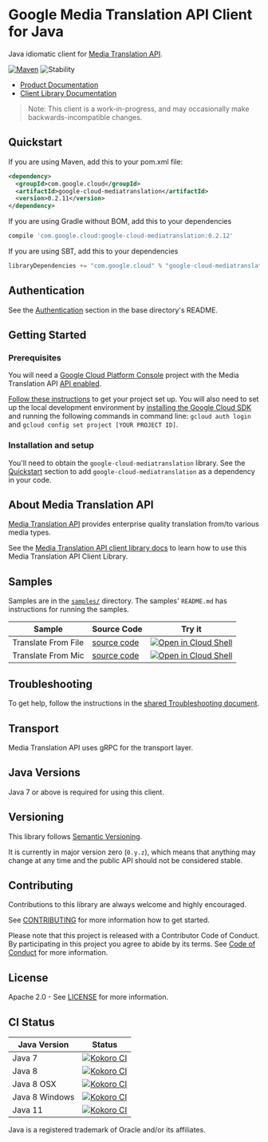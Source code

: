 # Google Media Translation API Client for Java

Java idiomatic client for [Media Translation API][product-docs].

[![Maven][maven-version-image]][maven-version-link]
![Stability][stability-image]

- [Product Documentation][product-docs]
- [Client Library Documentation][javadocs]

> Note: This client is a work-in-progress, and may occasionally
> make backwards-incompatible changes.

## Quickstart


If you are using Maven, add this to your pom.xml file:

```xml
<dependency>
  <groupId>com.google.cloud</groupId>
  <artifactId>google-cloud-mediatranslation</artifactId>
  <version>0.2.11</version>
</dependency>

```

If you are using Gradle without BOM, add this to your dependencies
```Groovy
compile 'com.google.cloud:google-cloud-mediatranslation:0.2.12'
```

If you are using SBT, add this to your dependencies
```Scala
libraryDependencies += "com.google.cloud" % "google-cloud-mediatranslation" % "0.2.12"
```

## Authentication

See the [Authentication][authentication] section in the base directory's README.

## Getting Started

### Prerequisites

You will need a [Google Cloud Platform Console][developer-console] project with the Media Translation API [API enabled][enable-api].

[Follow these instructions][create-project] to get your project set up. You will also need to set up the local development environment by
[installing the Google Cloud SDK][cloud-sdk] and running the following commands in command line:
`gcloud auth login` and `gcloud config set project [YOUR PROJECT ID]`.

### Installation and setup

You'll need to obtain the `google-cloud-mediatranslation` library.  See the [Quickstart](#quickstart) section
to add `google-cloud-mediatranslation` as a dependency in your code.

## About Media Translation API


[Media Translation API][product-docs] provides enterprise quality translation from/to various media types.

See the [Media Translation API client library docs][javadocs] to learn how to
use this Media Translation API Client Library.





## Samples

Samples are in the [`samples/`](https://github.com/googleapis/java-mediatranslation/tree/master/samples) directory. The samples' `README.md`
has instructions for running the samples.

| Sample                      | Source Code                       | Try it |
| --------------------------- | --------------------------------- | ------ |
| Translate From File | [source code](https://github.com/googleapis/java-mediatranslation/blob/master/samples/snippets/src/main/java/com/example/mediatranslation/TranslateFromFile.java) | [![Open in Cloud Shell][shell_img]](https://console.cloud.google.com/cloudshell/open?git_repo=https://github.com/googleapis/java-mediatranslation&page=editor&open_in_editor=samples/snippets/src/main/java/com/example/mediatranslation/TranslateFromFile.java) |
| Translate From Mic | [source code](https://github.com/googleapis/java-mediatranslation/blob/master/samples/snippets/src/main/java/com/example/mediatranslation/TranslateFromMic.java) | [![Open in Cloud Shell][shell_img]](https://console.cloud.google.com/cloudshell/open?git_repo=https://github.com/googleapis/java-mediatranslation&page=editor&open_in_editor=samples/snippets/src/main/java/com/example/mediatranslation/TranslateFromMic.java) |



## Troubleshooting

To get help, follow the instructions in the [shared Troubleshooting document][troubleshooting].

## Transport

Media Translation API uses gRPC for the transport layer.

## Java Versions

Java 7 or above is required for using this client.

## Versioning


This library follows [Semantic Versioning](http://semver.org/).


It is currently in major version zero (``0.y.z``), which means that anything may change at any time
and the public API should not be considered stable.

## Contributing


Contributions to this library are always welcome and highly encouraged.

See [CONTRIBUTING][contributing] for more information how to get started.

Please note that this project is released with a Contributor Code of Conduct. By participating in
this project you agree to abide by its terms. See [Code of Conduct][code-of-conduct] for more
information.

## License

Apache 2.0 - See [LICENSE][license] for more information.

## CI Status

Java Version | Status
------------ | ------
Java 7 | [![Kokoro CI][kokoro-badge-image-1]][kokoro-badge-link-1]
Java 8 | [![Kokoro CI][kokoro-badge-image-2]][kokoro-badge-link-2]
Java 8 OSX | [![Kokoro CI][kokoro-badge-image-3]][kokoro-badge-link-3]
Java 8 Windows | [![Kokoro CI][kokoro-badge-image-4]][kokoro-badge-link-4]
Java 11 | [![Kokoro CI][kokoro-badge-image-5]][kokoro-badge-link-5]

Java is a registered trademark of Oracle and/or its affiliates.

[product-docs]: https://cloud.google.com/
[javadocs]: https://googleapis.dev/java/google-cloud-mediatranslation/latest/index.html
[kokoro-badge-image-1]: http://storage.googleapis.com/cloud-devrel-public/java/badges/java-mediatranslation/java7.svg
[kokoro-badge-link-1]: http://storage.googleapis.com/cloud-devrel-public/java/badges/java-mediatranslation/java7.html
[kokoro-badge-image-2]: http://storage.googleapis.com/cloud-devrel-public/java/badges/java-mediatranslation/java8.svg
[kokoro-badge-link-2]: http://storage.googleapis.com/cloud-devrel-public/java/badges/java-mediatranslation/java8.html
[kokoro-badge-image-3]: http://storage.googleapis.com/cloud-devrel-public/java/badges/java-mediatranslation/java8-osx.svg
[kokoro-badge-link-3]: http://storage.googleapis.com/cloud-devrel-public/java/badges/java-mediatranslation/java8-osx.html
[kokoro-badge-image-4]: http://storage.googleapis.com/cloud-devrel-public/java/badges/java-mediatranslation/java8-win.svg
[kokoro-badge-link-4]: http://storage.googleapis.com/cloud-devrel-public/java/badges/java-mediatranslation/java8-win.html
[kokoro-badge-image-5]: http://storage.googleapis.com/cloud-devrel-public/java/badges/java-mediatranslation/java11.svg
[kokoro-badge-link-5]: http://storage.googleapis.com/cloud-devrel-public/java/badges/java-mediatranslation/java11.html
[stability-image]: https://img.shields.io/badge/stability-beta-yellow
[maven-version-image]: https://img.shields.io/maven-central/v/com.google.cloud/google-cloud-mediatranslation.svg
[maven-version-link]: https://search.maven.org/search?q=g:com.google.cloud%20AND%20a:google-cloud-mediatranslation&core=gav
[authentication]: https://github.com/googleapis/google-cloud-java#authentication
[developer-console]: https://console.developers.google.com/
[create-project]: https://cloud.google.com/resource-manager/docs/creating-managing-projects
[cloud-sdk]: https://cloud.google.com/sdk/
[troubleshooting]: https://github.com/googleapis/google-cloud-common/blob/master/troubleshooting/readme.md#troubleshooting
[contributing]: https://github.com/googleapis/java-mediatranslation/blob/master/CONTRIBUTING.md
[code-of-conduct]: https://github.com/googleapis/java-mediatranslation/blob/master/CODE_OF_CONDUCT.md#contributor-code-of-conduct
[license]: https://github.com/googleapis/java-mediatranslation/blob/master/LICENSE

[enable-api]: https://console.cloud.google.com/flows/enableapi?apiid=mediatranslation.googleapis.com
[libraries-bom]: https://github.com/GoogleCloudPlatform/cloud-opensource-java/wiki/The-Google-Cloud-Platform-Libraries-BOM
[shell_img]: https://gstatic.com/cloudssh/images/open-btn.png
